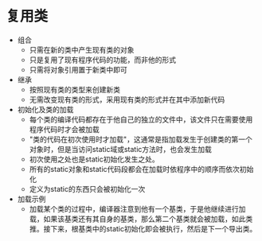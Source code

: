 #   复用类

-   组合
    -   只需在新的类中产生现有类的对象
    -   只是复用了现有程序代码的功能，而非他的形式
    -   只需将对象引用置于新类中即可
-   继承
    -   按照现有类的类型来创建新类
    -   无需改变现有类的形式，采用现有类的形式并在其中添加新代码
-   初始化及类的加载
    -   每个类的编译代码都存在于他自己的独立的文件中，该文件只在需要使用程序代码时才会被加载
    -   "类的代码在初次使用时才加载"，这通常是指加载发生于创建类的第一个对象时，但是当访问static域或static方法时，也会发生加载
    -   初次使用之处也是static初始化发生之处。
    -   所有的static对象和static代码段都会在加载时依程序中的顺序而依次初始化
    -   定义为static的东西只会被初始化一次
-   加载示例
    -   加载某个类的过程中，编译器注意到他有一个基类，于是他继续进行加载，如果该基类还有其自身的基类，那么第二个基类就会被加载，如此类推。接下来，根基类中的static初始化即会被执行，然后是下一个导出类。
























